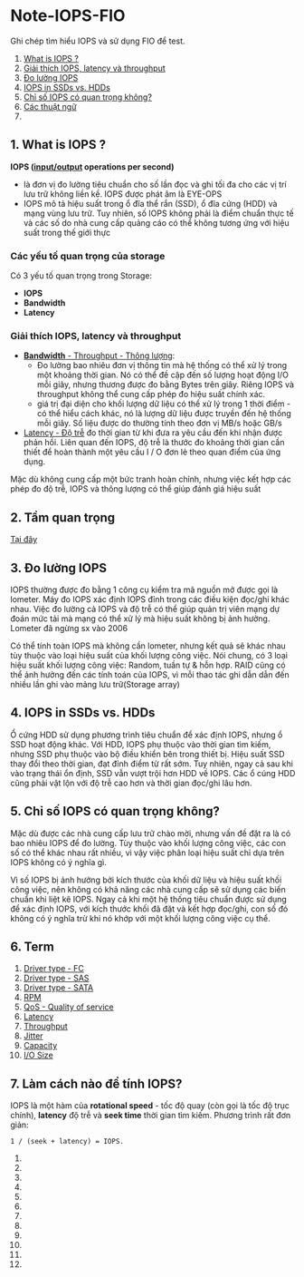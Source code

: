 # Note-IOPS-FIO
 Ghi chép tìm hiểu IOPS và sử dụng FIO để test. 
1. [What is IOPS ?](#1-what-is-iops)
1. [Giải thích IOPS, latency và throughput](#2-giải-thích-iops-latency-và-throughput)
1. [Đo lường IOPS](#3-đo-lường-iops)
1. [IOPS in SSDs vs. HDDs](#4-iops-in-ssds-vs-hdds)
1. [Chỉ số IOPS có quan trọng không?](#5-chỉ-số-iops-có-quan-trọng-không)
1. [Các thuật ngữ](#6-term)
1. []()
## 1. What is IOPS ?
**IOPS ([input/output](/Terms/I-O.md) operations per second)**
* là đơn vị đo lường tiêu chuẩn cho số lần đọc và ghi tối đa cho các vị trí lưu trữ không liền kề. IOPS được phát âm là EYE-OPS
* IOPS mô tả hiệu suất trong ổ đĩa thể rắn (SSD), ổ đĩa cứng (HDD) và mạng vùng lưu trữ. Tuy nhiên, số IOPS không phải là điểm chuẩn thực tế và các số do nhà cung cấp quảng cáo có thể không tương ứng với hiệu suất trong thế giới thực
### Các yếu tố quan trọng của storage
Có 3 yếu tố quan trọng trong Storage:
* **IOPS**
* **Bandwidth** 
* **Latency**
### Giải thích IOPS, latency và throughput
* [**Bandwidth** - Throughput - Thông lượng](/Terms/throughput.md): 
    * Đo lường bao nhiêu đơn vị thông tin mà hệ thống có thể xử lý trong một khoảng thời gian. Nó có thể đề cập đến số lượng hoạt động I/O mỗi giây, nhưng thương được đo bằng Bytes trên giây. Riêng IOPS và throughput không thể cung cấp phép đo hiệu suất chính xác.
    * giá trị đại diện cho khối lượng dữ liệu có thể xử lý trong 1 thời điểm - có thể hiểu cách khác, nó là lượng dữ liệu được truyền đến hệ thống mỗi giây. Số liệu được do thường tính theo đơn vị MB/s hoặc GB/s
* [Latency - Độ trễ](/Terms/Latency.md) đo thời gian từ khi đưa ra yêu cầu đến khi nhận được phản hồi. Liên quan đến IOPS, độ trễ là thước đo khoảng thời gian cần thiết để hoàn thành một yêu cầu I / O đơn lẻ theo quan điểm của ứng dụng.

Mặc dù không cung cấp một bức tranh hoàn chỉnh, nhưng việc kết hợp các phép đo độ trễ, IOPS và thông lượng có thể giúp đánh giá hiệu suất
## 2. Tầm quan trọng
[Tại đây](/Docs/iops-latency-throughput.md)
## 3. Đo lường IOPS
IOPS thường được đo bằng 1 công cụ kiểm tra mã nguồn mở được gọi là lometer. Máy đo IOPS xác định IOPS đỉnh trong các điều kiện đọc/ghi khác nhau. Việc đo lường cả IOPS và độ trễ có thể giúp quản trị viên mạng dự đoán mức tải mà mạng có thể xử lý mà hiệu suất không bị ảnh hưởng. Lometer đã ngừng sx vào 2006

Có thể tính toàn IOPS mà không cần lometer, nhưng kết quả sẽ khác nhau tùy thuộc vào loại hiệu suất của khối lượng công việc. Nói chung, có 3 loại hiệu suất khối lượng công việc: Random, tuần tự & hỗn hợp. RAID cũng có thể ảnh hưởng đến các tính toán của IOPS, vì mỗi thao tác ghi dẫn dẫn đến nhiều lần ghi vào mảng lưu trữ(Storage array)

## 4. IOPS in SSDs vs. HDDs
Ổ cứng HDD sử dụng phương trình tiêu chuẩn để xác định IOPS, nhưng ổ SSD hoạt động khác. Với HDD, IOPS phụ thuộc vào thời gian tìm kiếm, nhưng SSD phụ thuộc vào bộ điều khiển bên trong thiết bị. Hiệu suất SSD thay đổi theo thời gian, đạt đỉnh điểm từ rất sớm. Tuy nhiên, ngay cả sau khi vào trạng thái ổn định, SSD vẫn vượt trội hơn HDD về IOPS. Các ổ cúng HDD cũng phải vật lộn với độ trễ cao hơn và thời gian đọc/ghi lâu hơn.

## 5. Chỉ số IOPS có quan trọng không?
Mặc dù được các nhà cung cấp lưu trữ chào mời, nhưng vấn đề đặt ra là có bao nhiêu IOPS để đo lường. Tùy thuộc vào khối lượng công việc, các con số có thể khác nhau rất nhiều, vì vậy việc phân loại hiệu suất chỉ dựa trên IOPS không có ý nghĩa gì.

Vì số IOPS bị ảnh hưởng bởi kích thước của khối dữ liệu và hiệu suất khối công việc, nên không có khả năng các nhà cung cấp sẽ sử dụng các biến chuẩn khi liệt kê IOPS. Ngay cả khi một hệ thống tiêu chuẩn được sử dụng để xác định IOPS, với kích thước khối đã đặt và kết hợp đọc/ghi, con số đó không có ý nghĩa trừ khi nó khớp với một khối lượng công việc cụ thể.
## 6. Term
1. [Driver type - FC](/Terms/Driver-type/FC.md)
1. [Driver type - SAS](/Terms/Driver-type/SAS.md)
1. [Driver type - SATA](/Terms/Driver-type/Sata.md)
1. [RPM](/Terms/RPM.md)
1. [QoS - Quality of service ]()
1. [Latency](/Terms/Latency.md)
1. [Throughput](/Terms/throughput.md)
1. [Jitter](/Terms/Jitter.md)
1. [Capacity](/Terms/Capacity.md)
1. [I/O Size](/Terms/IO-size.md)

## 7. Làm cách nào để tính IOPS?
IOPS là một hàm của **rotational speed** - tốc độ quay (còn gọi là tốc độ trục chính), **latency** độ trễ và **seek time** thời gian tìm kiếm. Phương trình rất đơn giản:
```
1 / (seek + latency) = IOPS.
```


1. []()
1. []()
1. []()
1. []()
1. []()
1. []()
1. []()
1. []()
1. []()
1. []()
1. []()
1. []()